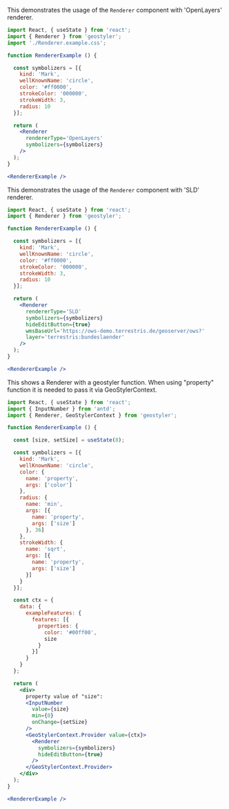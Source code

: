 <!--
 * Released under the BSD 2-Clause License
 *
 * Copyright © 2021-present, terrestris GmbH & Co. KG and GeoStyler contributors
 * All rights reserved.
 *
 * Redistribution and use in source and binary forms, with or without
 * modification, are permitted provided that the following conditions are met:
 *
 * * Redistributions of source code must retain the above copyright notice,
 *   this list of conditions and the following disclaimer.
 *
 * * Redistributions in binary form must reproduce the above copyright notice,
 *   this list of conditions and the following disclaimer in the documentation
 *   and/or other materials provided with the distribution.
 *
 * THIS SOFTWARE IS PROVIDED BY THE COPYRIGHT HOLDERS AND CONTRIBUTORS "AS IS"
 * AND ANY EXPRESS OR IMPLIED WARRANTIES, INCLUDING, BUT NOT LIMITED TO, THE
 * IMPLIED WARRANTIES OF MERCHANTABILITY AND FITNESS FOR A PARTICULAR PURPOSE
 * ARE DISCLAIMED. IN NO EVENT SHALL THE COPYRIGHT HOLDER OR CONTRIBUTORS BE
 * LIABLE FOR ANY DIRECT, INDIRECT, INCIDENTAL, SPECIAL, EXEMPLARY, OR
 * CONSEQUENTIAL DAMAGES (INCLUDING, BUT NOT LIMITED TO, PROCUREMENT OF
 * SUBSTITUTE GOODS OR SERVICES; LOSS OF USE, DATA, OR PROFITS; OR BUSINESS
 * INTERRUPTION) HOWEVER CAUSED AND ON ANY THEORY OF LIABILITY, WHETHER IN
 * CONTRACT, STRICT LIABILITY, OR TORT (INCLUDING NEGLIGENCE OR OTHERWISE)
 * ARISING IN ANY WAY OUT OF THE USE OF THIS SOFTWARE, EVEN IF ADVISED OF THE
 * POSSIBILITY OF SUCH DAMAGE.
 *
-->

This demonstrates the usage of the `Renderer` component with 'OpenLayers' renderer.

```jsx
import React, { useState } from 'react';
import { Renderer } from 'geostyler';
import './Renderer.example.css';

function RendererExample () {

  const symbolizers = [{
    kind: 'Mark',
    wellKnownName: 'circle',
    color: '#ff0000',
    strokeColor: '000000',
    strokeWidth: 3,
    radius: 10
  }];

  return (
    <Renderer
      rendererType='OpenLayers'
      symbolizers={symbolizers}
    />
  );
}

<RendererExample />
```

This demonstrates the usage of the `Renderer` component with 'SLD' renderer.

```jsx
import React, { useState } from 'react';
import { Renderer } from 'geostyler';

function RendererExample () {

  const symbolizers = [{
    kind: 'Mark',
    wellKnownName: 'circle',
    color: '#ff0000',
    strokeColor: '000000',
    strokeWidth: 3,
    radius: 10
  }];

  return (
    <Renderer
      rendererType='SLD'
      symbolizers={symbolizers}
      hideEditButton={true}
      wmsBaseUrl='https://ows-demo.terrestris.de/geoserver/ows?'
      layer='terrestris:bundeslaender'
    />
  );
}

<RendererExample />
```

This shows a Renderer with a geostyler function. When using "property" function
it is needed to pass it via GeoStylerContext.

```jsx
import React, { useState } from 'react';
import { InputNumber } from 'antd';
import { Renderer, GeoStylerContext } from 'geostyler';

function RendererExample () {

  const [size, setSize] = useState(8);

  const symbolizers = [{
    kind: 'Mark',
    wellKnownName: 'circle',
    color: {
      name: 'property',
      args: ['color']
    },
    radius: {
      name: 'min',
      args: [{
        name: 'property',
        args: ['size']
      }, 36]
    },
    strokeWidth: {
      name: 'sqrt',
      args: [{
        name: 'property',
        args: ['size']
      }]
    }
  }];

  const ctx = {
    data: {
      exampleFeatures: {
        features: [{
          properties: {
            color: '#00ff00',
            size
          }
        }]
      }
    }
  };

  return (
    <div>
      property value of "size":
      <InputNumber
        value={size}
        min={0}
        onChange={setSize}
      />
      <GeoStylerContext.Provider value={ctx}>
        <Renderer
          symbolizers={symbolizers}
          hideEditButton={true}
        />
      </GeoStylerContext.Provider>
    </div>
  );
}

<RendererExample />
```

